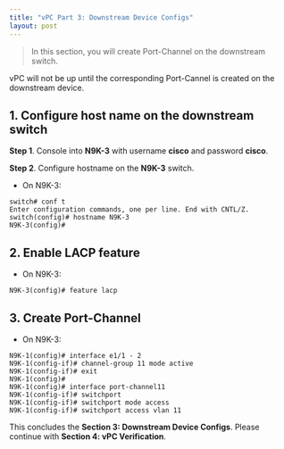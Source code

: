 ```yaml
---
title: "vPC Part 3: Downstream Device Configs"
layout: post
---
```


> In this section, you will create Port-Channel on the downstream switch.

 vPC will not be up until the corresponding Port-Cannel is created on the downstream device.

## 1. Configure host name on the downstream switch

**Step 1**. Console into **N9K-3** with username **cisco** and password **cisco**.

**Step 2**. Configure hostname on the **N9K-3** switch.

- On N9K-3:

```
switch# conf t
Enter configuration commands, one per line. End with CNTL/Z.
switch(config)# hostname N9K-3
N9K-3(config)#
```

## 2. Enable LACP feature

- On N9K-3:

```
N9K-3(config)# feature lacp
```

## 3. Create Port-Channel

- On N9K-3:

```
N9K-1(config)# interface e1/1 - 2
N9K-1(config-if)# channel-group 11 mode active
N9K-1(config-if)# exit
N9K-1(config)#
N9K-1(config)# interface port-channel11
N9K-1(config-if)# switchport
N9K-1(config-if)# switchport mode access
N9K-1(config-if)# switchport access vlan 11
```

This concludes the **Section 3: Downstream Device Configs**. Please continue with **Section 4: vPC Verification**.
